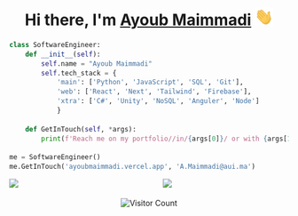 <h1 align="center">Hi there, I'm <a target="_blank" href="https://ayoubmaimmadi.vercel.app/" target = "_blank">Ayoub Maimmadi</a> <img
src="https://raw.githubusercontent.com/AyoubMaimmadi/AyoubMaimmadi/master/images/Hi.gif" height="32" /></h1>
    
```python
class SoftwareEngineer:
    def __init__(self):
        self.name = "Ayoub Maimmadi"
        self.tech_stack = {
            'main': ['Python', 'JavaScript', 'SQL', 'Git'],
            'web': ['React', 'Next', 'Tailwind', 'Firebase'],
            'xtra': ['C#', 'Unity', 'NoSQL', 'Anguler', 'Node']
            }

    def GetInTouch(self, *args):
        print(f'Reach me on my portfolio//in/{args[0]}/ or with {args[1]}.')

me = SoftwareEngineer()
me.GetInTouch('ayoubmaimmadi.vercel.app', 'A.Maimmadi@aui.ma')

```
<img  src="https://github-readme-stats.vercel.app/api?username=AyoubMaimmadi&show_icons=true&hide_border=true&theme=dark" width="45%" align="right" >
<img  src="https://github-readme-streak-stats.herokuapp.com/?user=AyoubMaimmadi&theme=dark" width="45%" >

<p align="center">
  <img src="https://profile-counter.glitch.me/AyoubMaimmadi/count.svg" alt="Visitor Count" align="center" />
</p>

